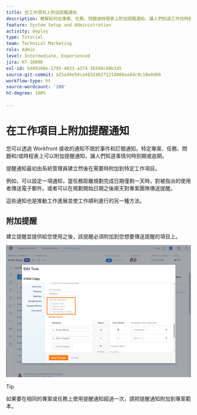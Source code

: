 ```yaml
---
title: 在工作項目上附加提醒通知
description: 瞭解如何在專案、任務、問題或時程表上附加提醒通知，讓人們知道工作何時到期或逾期。
feature: System Setup and Administration
activity: deploy
type: Tutorial
team: Technical Marketing
role: Admin
level: Intermediate, Experienced
jira: KT-10096
exl-id: 5d49108e-1795-4833-a374-3b598c90b345
source-git-commit: a25a49e59ca483246271214886ea4dc9c10e8d66
workflow-type: ht
source-wordcount: '208'
ht-degree: 100%

---
```


# 在工作項目上附加提醒通知

您可以透過 Workfront 接收的通知不限於事件和訂閱通知。特定專案、任務、問題和/或時程表上可以附加提醒通知，讓人們知道事情何時到期或逾期。

提醒通知最初由系統管理員建立然後在需要時附加到特定工作項目。

例如，可以設定一項通知，當任務距離規劃完成日期僅剩一天時，對被指派的使用者傳送電子郵件。或者可以在規劃開始日期之後兩天對專案團隊傳送提醒。

這些通知也是推動工作進展並使工作順利進行的另一種方法。

## 附加提醒

建立提醒並提供給您使用之後，該提醒必須附加到您想要傳送提醒的項目上。

![[!UICONTROL 提醒通知]區段，位於[!UICONTROL 編輯任務]視窗](assets/admin-fund-user-notifications-17.png)

>[!TIP]
>
>如果要在相同的專案或任務上使用提醒通知超過一次，請把提醒通知附加到專案範本。

<!---
learn more URLs
 Attach a reminder notification to an object
Automatic reminders vs. reminder notifications
--->
